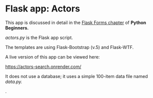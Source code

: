 # Flask app: Actors

This app is discussed in detail in the [Flask Forms chapter](https://python-adv-web-apps.readthedocs.io/en/latest/flask_forms.html) of **Python Beginners.**

*actors.py* is the Flask app script.

The templates are using Flask-Bootstrap (v.5) and Flask-WTF.

A live version of this app can be viewed here:

https://actors-search.onrender.com/

It does not use a database; it uses a simple 100-item data file named *data.py.*

.

